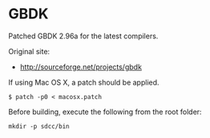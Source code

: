 # GBDK

Patched GBDK 2.96a for the latest compilers.

Original site:

  * http://sourceforge.net/projects/gbdk

If using Mac OS X, a patch should be applied.

    $ patch -p0 < macosx.patch

Before building, execute the following from the root folder:

    mkdir -p sdcc/bin
